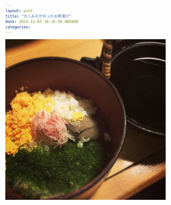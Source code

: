 ```yaml
---
layout: post
title: "カニみそがのったお茶漬け"
date: 2014-12-03 16:16:50.005800
categories: 
---
```


![](/assets/images/201411/10693739_1487820284831267_468243762_n.jpg)


